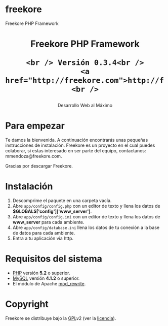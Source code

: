 freekore
========

Freekore PHP Framework



<h1 id="logo" style="text-align: center">
	Freekore PHP Framework
	 
	<br /> Versión 0.3.4<br />
	<a href="http://freekore.com">http://freekore.com</a>
	<br />
</h1>
<p style="text-align: center"> Desarrollo Web al Máximo</p>

<h1>Para empezar</h1>
<p>Te damos la bienvenida. A continuación encontrarás unas pequeñas instrucciones de instalación. 
Freekore es un proyecto en el cual puedes colaborar, si estas interesado en ser parte del equipo, contactanos: mmendoza@freekore.com.
</p>
<p>Gracias por descargar Freekore.</p>


<h1>Instalación</h1>
<ol>
	<li>Descomprime el paquete en una carpeta vacía.</li>
	<li>Abre <code>app/config/config.php</code> con un editor de texto   y llena los datos de <b>$GLOBALS['config']['www_server']</b>.</li>
	<li>Abre <code>app/config/config.ini</code> con un editor de texto  y llena los datos de <b>www_server</b> para cada ambiente.</li>
	<li>Abre <code>app/config/database.ini</code> llena los datos de tu conexión a la base de datos para cada ambiente.</li>
	<li>Entra a tu aplicación via http.</li>
</ol>



<h1>Requisitos del sistema</h1>
<ul>
	<li><a href="http://php.net/">PHP</a> versión <strong>5.2</strong> o superior.</li>
	<li><a href="http://www.mysql.com/">MySQL</a> versión <strong>4.1.2</strong> o superior.</li>
	<li>El módulo de Apache <a href="http://httpd.apache.org/docs/2.2/mod/mod_rewrite.html">mod_rewrite</a>.</li>
</ul>








<h1>Copyright</h1>
<p>Freekore se distribuye bajo la <abbr title="Licencia Pública de GNU">GPL</abbr>v2 (ver la <a href="licencia.txt">licencia</a>).</p>

</body>
</html>